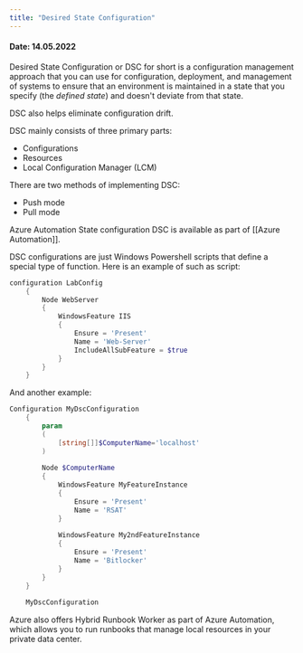 ```yaml
---
title: "Desired State Configuration"
---
```

#### Date: 14.05.2022
Desired State Configuration or DSC for short is a configuration management approach that you can use for configuration, deployment, and management of systems to ensure that an environment is maintained in a state that you specify (the *defined state*) and doesn't deviate from that state.

DSC also helps eliminate configuration drift.

DSC mainly consists of three primary parts:
- Configurations
- Resources
- Local Configuration Manager (LCM)

There are two methods of implementing DSC:
- Push mode
- Pull mode

Azure Automation State configuration DSC is available as part of [[Azure Automation]].

DSC configurations are just Windows Powershell scripts that define a special type of function. Here is an example of such as script:

```Powershell
configuration LabConfig
    {
        Node WebServer
        {
            WindowsFeature IIS
            {
                Ensure = 'Present'
                Name = 'Web-Server'
                IncludeAllSubFeature = $true
            }
        }
    }
```

And another example:

```Powershell
Configuration MyDscConfiguration
    {
        param
        (
            [string[]]$ComputerName='localhost'
        )
   
        Node $ComputerName
        {
            WindowsFeature MyFeatureInstance
            {
                Ensure = 'Present'
                Name = 'RSAT'
            }
   
            WindowsFeature My2ndFeatureInstance
            {
                Ensure = 'Present'
                Name = 'Bitlocker'
            }
        }
    }
   
    MyDscConfiguration
```

Azure also offers Hybrid Runbook Worker as part of Azure Automation, which allows you to run runbooks that manage local resources in your private data center.